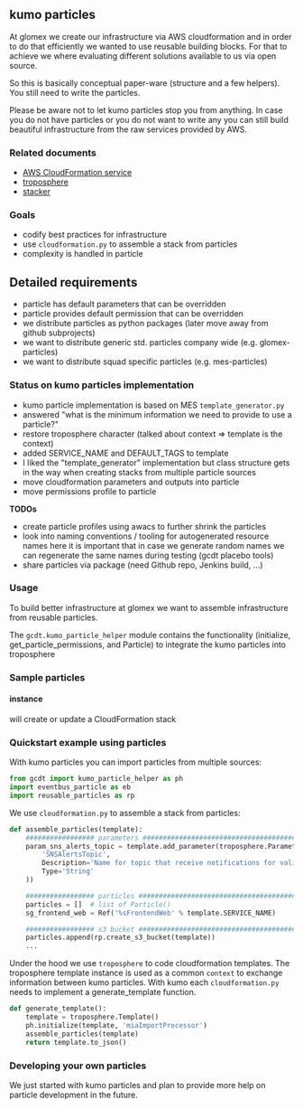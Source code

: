 ## kumo particles

At glomex we create our infrastructure via AWS cloudformation and in order to do that efficiently we wanted to use reusable building blocks. For that to achieve we where evaluating different solutions available to us via open source.

So this is basically conceptual paper-ware (structure and a few helpers). You still need to write the particles.

Please be aware not to let kumo particles stop you from anything. In case you do not have particles or you do not want to write any you can still build beautiful infrastructure from the raw services provided by AWS.


### Related documents

* [AWS CloudFormation service](https://aws.amazon.com/cloudformation/)
* [troposphere](https://github.com/cloudtools/troposphere)
* [stacker](https://github.com/remind101/stacker)


### Goals

* codify best practices for infrastructure
* use `cloudformation.py` to assemble a stack from particles
* complexity is handled in particle


## Detailed requirements

* particle has default parameters that can be overridden
* particle provides default permission that can be overridden
* we distribute particles as python packages (later move away from github subprojects)
* we want to distribute generic std. particles company wide (e.g. glomex-particles)
* we want to distribute squad specific particles (e.g. mes-particles)


### Status on kumo particles implementation

* kumo particle implementation is based on MES `template_generator.py`
* answered "what is the minimum information we need to provide to use a particle?"
* restore troposphere character (talked about context => template is the context)
* added SERVICE_NAME and DEFAULT_TAGS to template
* I liked the "template_generator" implementation but class structure gets in the
  way when creating stacks from multiple particle sources
* move cloudformation parameters and outputs into particle
* move permissions profile to particle

**TODOs**

* create particle profiles using awacs to further shrink the particles
* look into naming conventions / tooling for autogenerated resource names
  here it is important that in case we generate random names we can regenerate
  the same names during testing (gcdt placebo tools)
* share particles via package (need Github repo, Jenkins build, ...)


### Usage

To build better infrastructure at glomex we want to assemble infrastructure from reusable particles.

The `gcdt.kumo_particle_helper` module contains the functionality (initialize, get_particle_permissions, and Particle) to integrate the kumo particles into troposphere


### Sample particles 

#### instance

will create or update a CloudFormation stack


### Quickstart example using particles


With kumo particles you can import particles from multiple sources:

``` python
from gcdt import kumo_particle_helper as ph
import eventbus_particle as eb
import reusable_particles as rp
```

We use `cloudformation.py` to assemble a stack from particles:

``` python
def assemble_particles(template):
    ################# parameters #############################################
    param_sns_alerts_topic = template.add_parameter(troposphere.Parameter(
        'SNSAlertsTopic',
        Description='Name for topic that receive notifications for validation.',
        Type='String'
    ))

    ################# particles ##############################################
    particles = []  # list of Particle()
    sg_frontend_web = Ref('%sFrontendWeb' % template.SERVICE_NAME)

    ################# s3 bucket ##############################################
    particles.append(rp.create_s3_bucket(template))
    ...
```

Under the hood we use `troposphere` to code cloudformation templates. The troposphere template instance is used as a common `context` to exchange information between kumo particles. With kumo each `cloudformation.py` needs to implement a generate_template function.

``` python
def generate_template():
    template = troposphere.Template()
    ph.initialize(template, 'miaImportProcessor')
    assemble_particles(template)
    return template.to_json()
```


### Developing your own particles

We just started with kumo particles and plan to provide more help on particle development in the future.
